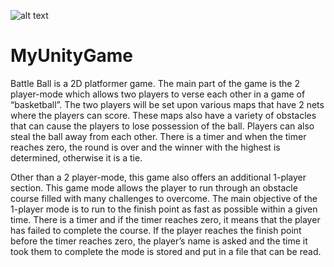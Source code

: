 ![alt text](http://url/to/img.png)
# MyUnityGame
Battle Ball is a 2D platformer game. The main part of the game is the 2 player-mode which allows two players to verse each other in a game of “basketball”. The two players will be set upon various maps that have 2 nets where the players can score. These maps also have a variety of obstacles that can cause the players to lose possession of the ball. Players can also steal the ball away from each other. There is a timer and when the timer reaches zero, the round is over and the winner with the highest is determined, otherwise it is a tie.

Other than a 2 player-mode, this game also offers an additional  1-player section. This game mode allows the player to run through an obstacle course filled with many challenges to overcome. The main objective of the 1-player mode is to run to the finish point as fast as possible within a given time. There is a timer and if the timer reaches zero, it means that the player has failed to complete the course. If the player reaches the finish point before the timer reaches zero, the player’s name is asked and the time it took them to complete the mode is stored and put in a file that can be read.

